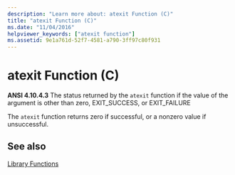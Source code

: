 ```yaml
---
description: "Learn more about: atexit Function (C)"
title: "atexit Function (C)"
ms.date: "11/04/2016"
helpviewer_keywords: ["atexit function"]
ms.assetid: 9e1a761d-52f7-4581-a790-3ff97c80f931
---
```

# atexit Function (C)

**ANSI 4.10.4.3** The status returned by the `atexit` function if the value of the argument is other than zero, EXIT_SUCCESS, or EXIT_FAILURE

The `atexit` function returns zero if successful, or a nonzero value if unsuccessful.

## See also

[Library Functions](../c-language/library-functions.md)
